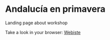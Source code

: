 # Andalucía en primavera
Landing page about workshop

Take a look in your browser: 
<a href="https://jmca79.github.io/andalucia-en-primavera/index.html" target="_blank"> Webiste</a>
